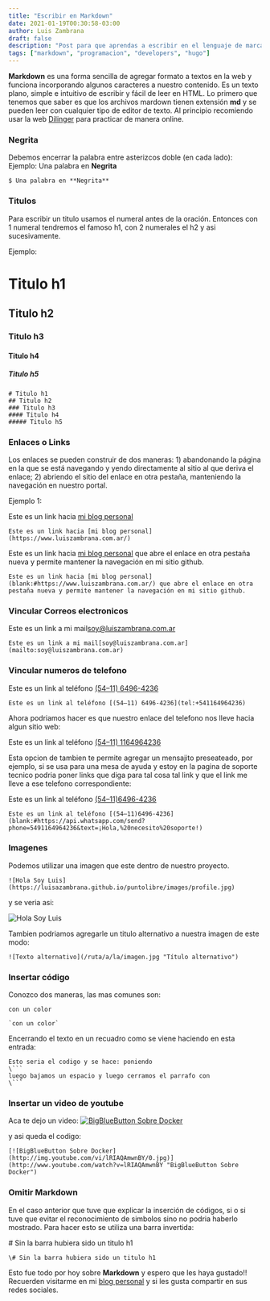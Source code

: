 ```yaml
---
title: "Escribir en Markdown"
date: 2021-01-19T00:30:58-03:00
author: Luis Zambrana
draft: false
description: "Post para que aprendas a escribir en el lenguaje de marcado Markdown"
tags: ["markdown", "programacion", "developers", "hugo"]
---
```



**Markdown** es una forma sencilla de agregar formato a textos en la web y funciona incorporando algunos caracteres a nuestro contenido. Es un texto plano, simple e intuitivo de escribir y fácil de leer en HTML.
Lo primero que tenemos que saber es que los archivos mardown tienen extensión **md** y se pueden leer con cualquier tipo de editor de texto. Al principio recomiendo usar la web [Dilinger](blank:#https://dillinger.io/) para practicar de manera online.

### Negrita
Debemos encerrar la palabra entre asterizcos doble (en cada lado):
Ejemplo:
Una palabra en **Negrita**
```
$ Una palabra en **Negrita**
```
### Titulos

Para escribir un titulo usamos el numeral antes de la oración. Entonces con 1 numeral tendremos el famoso h1, con 2 numerales el h2 y asi sucesivamente.

Ejemplo:

# Titulo h1
## Titulo h2
### Titulo h3
#### Titulo h4
##### Titulo h5
```
# Titulo h1
## Titulo h2
### Titulo h3
#### Titulo h4
##### Titulo h5
```

### Enlaces o Links

Los enlaces se pueden construir de dos maneras: 1) abandonando la página en la que se está navegando y yendo directamente al sitio al que deriva el enlace; 2) abriendo el sitio del enlace en otra pestaña, manteniendo la navegación en nuestro portal.

Ejemplo 1:

Este es un link hacia [mi blog personal](https://www.luiszambrana.com.ar/)

```
Este es un link hacia [mi blog personal](https://www.luiszambrana.com.ar/)
```

Este es un link hacia [mi blog personal](blank:#https://www.luiszambrana.com.ar/) que abre el enlace en otra pestaña nueva y permite mantener la navegación en mi sitio github.

```
Este es un link hacia [mi blog personal](blank:#https://www.luiszambrana.com.ar/) que abre el enlace en otra pestaña nueva y permite mantener la navegación en mi sitio github.

```
### Vincular Correos electronicos

 Este es un link a mi mail[soy@luiszambrana.com.ar](mailto:soy@luiszambrana.com.ar)

```
Este es un link a mi mail[soy@luiszambrana.com.ar](mailto:soy@luiszambrana.com.ar)
```

### Vincular numeros de telefono

Este es un link al teléfono [(54–11) 6496-4236](tel:+541164964236)
```
Este es un link al teléfono [(54–11) 6496-4236](tel:+541164964236)
```
Ahora podriamos hacer es que nuestro enlace del telefono nos lleve hacia algun sitio web:

Este es un link al teléfono [(54–11) 1164964236](blank:#https://api.whatsapp.com/send?phone=541164964236)


Esta opcion de tambien te permite agregar un mensajito preseateado, por ejemplo, si se usa para una mesa de ayuda y estoy en la pagina de soporte tecnico podria poner links que diga para tal cosa tal link y que el link me lleve a ese telefono correspondiente:

Este es un link al teléfono [(54–11)6496-4236](blank:#https://api.whatsapp.com/send?phone=5491164964236&text=¡Hola,%20necesito%20soporte!)

```
Este es un link al teléfono [(54–11)6496-4236](blank:#https://api.whatsapp.com/send?phone=5491164964236&text=¡Hola,%20necesito%20soporte!)

```

### Imagenes

Podemos utilizar una imagen que este dentro de nuestro proyecto.

```
![Hola Soy Luis](https://luisazambrana.github.io/puntolibre/images/profile.jpg)
```
y se veria asi:

![Hola Soy Luis](https://luisazambrana.github.io/puntolibre/images/profile.jpg)

Tambien podriamos agregarle un titulo alternativo a nuestra imagen de este modo:
```
![Texto alternativo](/ruta/a/la/imagen.jpg "Título alternativo")
```

### Insertar código

Conozco dos maneras, las mas comunes son:

`con un color`
```
`con un color`
```
Encerrando el texto en un recuadro como se viene haciendo en esta entrada:
```
Esto seria el codigo y se hace: poniendo 
\``` 
luego bajamos un espacio y luego cerramos el parrafo con 
\```
```
### Insertar un video de youtube
Aca te dejo un video:
[![BigBlueButton Sobre Docker](http://img.youtube.com/vi/lRIAQAmwnBY/0.jpg)](http://www.youtube.com/watch?v=lRIAQAmwnBY "BigBlueButton Sobre Docker")

y asi queda el codigo:

```
[![BigBlueButton Sobre Docker](http://img.youtube.com/vi/lRIAQAmwnBY/0.jpg)](http://www.youtube.com/watch?v=lRIAQAmwnBY "BigBlueButton Sobre Docker")

```

### Omitir Markdown

En el caso anterior que tuve que explicar la inserción de códigos, si o si tuve que evitar el reconocimiento de simbolos sino no podria haberlo mostrado.
Para hacer esto se utiliza una barra invertida:

\# Sin la barra hubiera sido un titulo h1

```
\# Sin la barra hubiera sido un titulo h1
```

Esto fue todo por hoy sobre **Markdown** y espero que les haya gustado!! Recuerden visitarme en mi [blog personal](blank:#https://luiszambrana.com.ar/) y si les gusta compartir en sus redes sociales.
